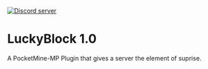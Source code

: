 <a href="https://tiny.cc/JaxksDC"><img src="https://discordapp.com/api/guilds/554059221847638040/embed.png" alt="Discord server"/></a>

# LuckyBlock 1.0

A PocketMine-MP Plugin that gives a server the element of suprise.
